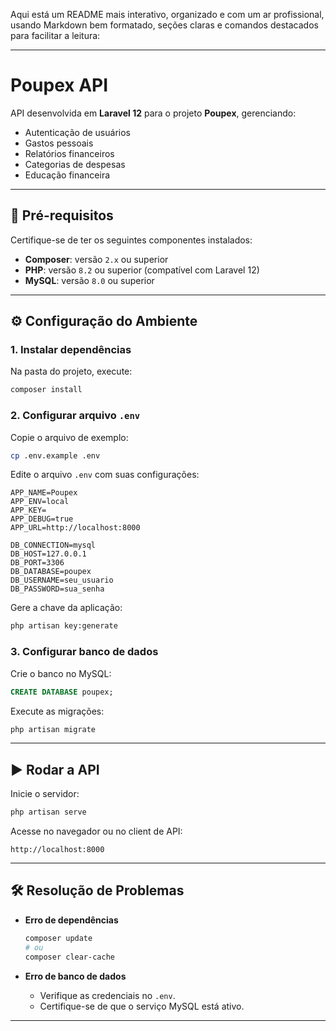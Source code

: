 Aqui está um README mais interativo, organizado e com um ar profissional, usando Markdown bem formatado, seções claras e comandos destacados para facilitar a leitura:

---

# Poupex API

API desenvolvida em **Laravel 12** para o projeto **Poupex**, gerenciando:

* Autenticação de usuários
* Gastos pessoais
* Relatórios financeiros
* Categorias de despesas
* Educação financeira

---

## 🚀 Pré-requisitos

Certifique-se de ter os seguintes componentes instalados:

* **Composer**: versão `2.x` ou superior
* **PHP**: versão `8.2` ou superior (compatível com Laravel 12)
* **MySQL**: versão `8.0` ou superior

---

## ⚙️ Configuração do Ambiente

### 1. Instalar dependências

Na pasta do projeto, execute:

```bash
composer install
```

### 2. Configurar arquivo `.env`

Copie o arquivo de exemplo:

```bash
cp .env.example .env
```

Edite o arquivo `.env` com suas configurações:

```dotenv
APP_NAME=Poupex
APP_ENV=local
APP_KEY=
APP_DEBUG=true
APP_URL=http://localhost:8000

DB_CONNECTION=mysql
DB_HOST=127.0.0.1
DB_PORT=3306
DB_DATABASE=poupex
DB_USERNAME=seu_usuario
DB_PASSWORD=sua_senha
```

Gere a chave da aplicação:

```bash
php artisan key:generate
```

### 3. Configurar banco de dados

Crie o banco no MySQL:

```sql
CREATE DATABASE poupex;
```

Execute as migrações:

```bash
php artisan migrate
```

---

## ▶️ Rodar a API

Inicie o servidor:

```bash
php artisan serve
```

Acesse no navegador ou no client de API:

```
http://localhost:8000
```

---

## 🛠 Resolução de Problemas

* **Erro de dependências**

  ```bash
  composer update
  # ou
  composer clear-cache
  ```

* **Erro de banco de dados**

  * Verifique as credenciais no `.env`.
  * Certifique-se de que o serviço MySQL está ativo.

---

